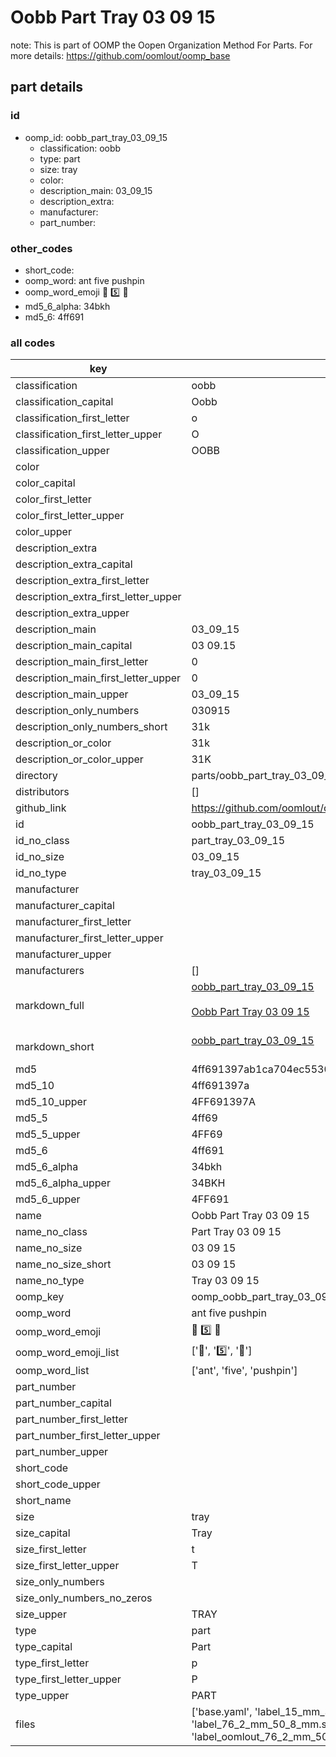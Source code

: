 # Oobb Part Tray 03 09 15  

note: This is part of OOMP the Oopen Organization Method For Parts. For more details: https://github.com/oomlout/oomp_base

##  part details





### id
* oomp_id: oobb_part_tray_03_09_15
  * classification: oobb
  * type: part
  * size: tray
  * color: 
  * description_main: 03_09_15
  * description_extra: 
  * manufacturer: 
  * part_number: 

### other_codes
* short_code: 
* oomp_word: ant five pushpin
* oomp_word_emoji :ant: :five: :pushpin:
* md5_6_alpha: 34bkh
* md5_6: 4ff691

### all codes 
| key | value |  
| --- | --- |  
| classification | oobb |  
| classification_capital | Oobb |  
| classification_first_letter | o |  
| classification_first_letter_upper | O |  
| classification_upper | OOBB |  
| color |  |  
| color_capital |  |  
| color_first_letter |  |  
| color_first_letter_upper |  |  
| color_upper |  |  
| description_extra |  |  
| description_extra_capital |  |  
| description_extra_first_letter |  |  
| description_extra_first_letter_upper |  |  
| description_extra_upper |  |  
| description_main | 03_09_15 |  
| description_main_capital | 03 09.15 |  
| description_main_first_letter | 0 |  
| description_main_first_letter_upper | 0 |  
| description_main_upper | 03_09_15 |  
| description_only_numbers | 030915 |  
| description_only_numbers_short | 31k |  
| description_or_color | 31k |  
| description_or_color_upper | 31K |  
| directory | parts/oobb_part_tray_03_09_15 |  
| distributors | [] |  
| github_link | https://github.com/oomlout/oomlout_oomp_part_src/tree/main/parts/oobb_part_tray_03_09_15/working |  
| id | oobb_part_tray_03_09_15 |  
| id_no_class | part_tray_03_09_15 |  
| id_no_size | 03_09_15 |  
| id_no_type | tray_03_09_15 |  
| manufacturer |  |  
| manufacturer_capital |  |  
| manufacturer_first_letter |  |  
| manufacturer_first_letter_upper |  |  
| manufacturer_upper |  |  
| manufacturers | [] |  
| markdown_full | [oobb_part_tray_03_09_15](https://github.com/oomlout/oomlout_oomp_part_src/tree/main/parts/oobb_part_tray_03_09_15/working)<br>[](https://github.com/oomlout/oomlout_oomp_part_src/tree/main/parts/oobb_part_tray_03_09_15/working)<br>[Oobb Part Tray 03 09 15](https://github.com/oomlout/oomlout_oomp_part_src/tree/main/parts/oobb_part_tray_03_09_15/working)<br><br> |  
| markdown_short | [oobb_part_tray_03_09_15](https://github.com/oomlout/oomlout_oomp_part_src/tree/main/parts/oobb_part_tray_03_09_15/working)<br><br> |  
| md5 | 4ff691397ab1ca704ec5530782b1666c |  
| md5_10 | 4ff691397a |  
| md5_10_upper | 4FF691397A |  
| md5_5 | 4ff69 |  
| md5_5_upper | 4FF69 |  
| md5_6 | 4ff691 |  
| md5_6_alpha | 34bkh |  
| md5_6_alpha_upper | 34BKH |  
| md5_6_upper | 4FF691 |  
| name | Oobb Part Tray 03 09 15 |  
| name_no_class | Part Tray 03 09 15 |  
| name_no_size | 03 09 15 |  
| name_no_size_short | 03 09 15 |  
| name_no_type | Tray 03 09 15 |  
| oomp_key | oomp_oobb_part_tray_03_09_15 |  
| oomp_word | ant five pushpin |  
| oomp_word_emoji | :ant: :five: :pushpin: |  
| oomp_word_emoji_list | [':ant:', ':five:', ':pushpin:'] |  
| oomp_word_list | ['ant', 'five', 'pushpin'] |  
| part_number |  |  
| part_number_capital |  |  
| part_number_first_letter |  |  
| part_number_first_letter_upper |  |  
| part_number_upper |  |  
| short_code |  |  
| short_code_upper |  |  
| short_name |  |  
| size | tray |  
| size_capital | Tray |  
| size_first_letter | t |  
| size_first_letter_upper | T |  
| size_only_numbers |  |  
| size_only_numbers_no_zeros |  |  
| size_upper | TRAY |  
| type | part |  
| type_capital | Part |  
| type_first_letter | p |  
| type_first_letter_upper | P |  
| type_upper | PART |  
| files | ['base.yaml', 'label_15_mm_30_mm.pdf', 'label_15_mm_30_mm.svg', 'label_76_2_mm_50_8_mm.pdf', 'label_76_2_mm_50_8_mm.svg', 'label_oomlout_76_2_mm_50_8_mm.pdf', 'label_oomlout_76_2_mm_50_8_mm.svg', 'readme.md', 'working.json', 'working.yaml'] |  
